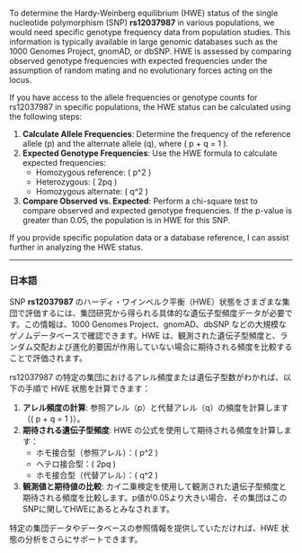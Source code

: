 To determine the Hardy-Weinberg equilibrium (HWE) status of the single nucleotide polymorphism (SNP) **rs12037987** in various populations, we would need specific genotype frequency data from population studies. This information is typically available in large genomic databases such as the 1000 Genomes Project, gnomAD, or dbSNP. HWE is assessed by comparing observed genotype frequencies with expected frequencies under the assumption of random mating and no evolutionary forces acting on the locus.

If you have access to the allele frequencies or genotype counts for rs12037987 in specific populations, the HWE status can be calculated using the following steps:

1. **Calculate Allele Frequencies**: Determine the frequency of the reference allele (p) and the alternate allele (q), where \( p + q = 1 \).
2. **Expected Genotype Frequencies**: Use the HWE formula to calculate expected frequencies:
   - Homozygous reference: \( p^2 \)
   - Heterozygous: \( 2pq \)
   - Homozygous alternate: \( q^2 \)
3. **Compare Observed vs. Expected**: Perform a chi-square test to compare observed and expected genotype frequencies. If the p-value is greater than 0.05, the population is in HWE for this SNP.

If you provide specific population data or a database reference, I can assist further in analyzing the HWE status.

---

### 日本語
SNP **rs12037987** のハーディ・ワインベルク平衡（HWE）状態をさまざまな集団で評価するには、集団研究から得られる具体的な遺伝子型頻度データが必要です。この情報は、1000 Genomes Project、gnomAD、dbSNP などの大規模なゲノムデータベースで確認できます。HWE は、観測された遺伝子型頻度と、ランダム交配および進化的要因が作用していない場合に期待される頻度を比較することで評価されます。

rs12037987 の特定の集団におけるアレル頻度または遺伝子型数がわかれば、以下の手順で HWE 状態を計算できます：

1. **アレル頻度の計算**: 参照アレル（p）と代替アレル（q）の頻度を計算します（\( p + q = 1 \)）。
2. **期待される遺伝子型頻度**: HWE の公式を使用して期待される頻度を計算します：
   - ホモ接合型（参照アレル）：\( p^2 \)
   - ヘテロ接合型：\( 2pq \)
   - ホモ接合型（代替アレル）：\( q^2 \)
3. **観測値と期待値の比較**: カイ二乗検定を使用して観測された遺伝子型頻度と期待される頻度を比較します。p値が0.05より大きい場合、その集団はこのSNPに関してHWEにあるとみなされます。

特定の集団データやデータベースの参照情報を提供していただければ、HWE 状態の分析をさらにサポートできます。